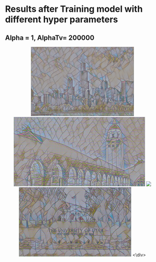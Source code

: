 # Results after Training model with different hyper parameters

## Alpha = 1, AlphaTv= 200000
<div align='center'>
<img src='style4/Chicago_output.png' height='225px'>
<img src='style4/hoovertower_output.png' height='225px'>
<img src='style4/SpringBlock.png' height='225px'>
<img src='style4/university-utah.png' height='225px'>
<\div>

